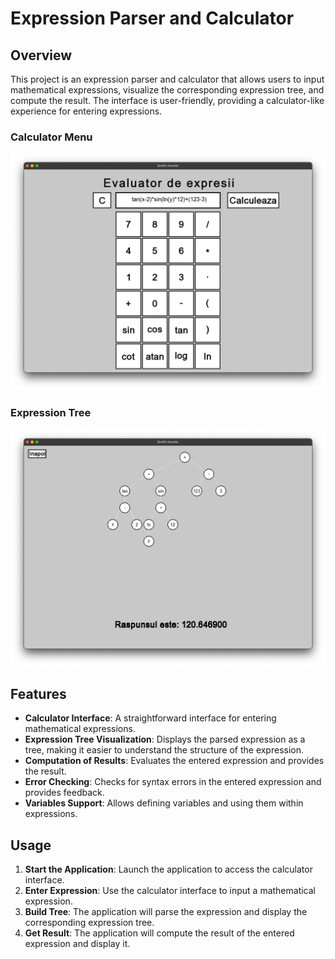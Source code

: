 # Expression Parser and Calculator

## Overview

This project is an expression parser and calculator that allows users to input mathematical expressions, visualize the corresponding expression tree, and compute the result. The interface is user-friendly, providing a calculator-like experience for entering expressions.

### Calculator Menu
![Calculator Menu](extra/Calculator.png)

### Expression Tree
![Expression Tree](extra/Tree.png)

## Features

- **Calculator Interface**: A straightforward interface for entering mathematical expressions.
- **Expression Tree Visualization**: Displays the parsed expression as a tree, making it easier to understand the structure of the expression.
- **Computation of Results**: Evaluates the entered expression and provides the result.
- **Error Checking**: Checks for syntax errors in the entered expression and provides feedback.
- **Variables Support**: Allows defining variables and using them within expressions.

## Usage

1. **Start the Application**: Launch the application to access the calculator interface.
2. **Enter Expression**: Use the calculator interface to input a mathematical expression.
3. **Build Tree**: The application will parse the expression and display the corresponding expression tree.
4. **Get Result**: The application will compute the result of the entered expression and display it.
